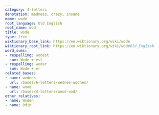 ```yaml
---
category: 4-letters
denotation: madness, crazy, insane
name: wode
root_language: Old English
root_name: wod
title: wode
type: free
wiktionary_base_link: https://en.wiktionary.org/wiki/wode
wiktionary_root_link: https://en.wiktionary.org/wiki/wod#Old_English
word_sums:
- respelling: wodest
  sum: Wode + est
- respelling: woder
  sum: Wode + er
related_bases:
- name: wednes
  url: /bases/6-letters/wednes-wodnes/
- name: wood
  url: /bases/4-letters/wood-wod/
other_relatives:
- name: Woden
- name: Odin
---
```

